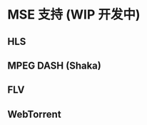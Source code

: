 # MSE 支持 (WIP 开发中)

## HLS

<!--
需要在 `DPlayer.min.js` 前面加载 [hls.js](https://github.com/video-dev/hls.js)。

<DPlayer :options="{
    video: {
        url: 'https://api.dogecloud.com/player/get.m3u8?vcode=5ac682e6f8231991&userId=17&ext=.m3u8',
        type: 'hls'
    }
}"></DPlayer>

```html
<div id="dplayer"></div>
<script src="hls.min.js"></script>
<script src="DPlayer.min.js"></script>
```

```js
const dp = new DPlayer({
  container: document.getElementById('dplayer'),
  video: {
    url: 'demo.m3u8',
    type: 'hls',
  },
  pluginOptions: {
    hls: {
      // hls config
    },
  },
})
console.log(dp.plugins.hls) // Hls 实例
```

```js
// 另一种方式，使用 customType
const dp = new DPlayer({
  container: document.getElementById('dplayer'),
  video: {
    url: 'demo.m3u8',
    type: 'customHls',
    customType: {
      customHls: function (video, player) {
        const hls = new Hls()
        hls.loadSource(video.src)
        hls.attachMedia(video)
      },
    },
  },
})
``` -->

<!-- ## MPEG DASH

需要在 `DPlayer.min.js` 前面加载 [dash.js](https://github.com/Dash-Industry-Forum/dash.js)。

```html
<div id="dplayer"></div>
<script src="dash.min.js"></script>
<script src="DPlayer.min.js"></script>
```

```js
const dp = new DPlayer({
  container: document.getElementById('dplayer'),
  video: {
    url: 'demo.mpd',
    type: 'dash',
  },
  pluginOptions: {
    dash: {
      // dash config
    },
  },
})
console.log(dp.plugins.dash) // Dash 实例
```

```js
// 另一种方式，使用 customType
const dp = new DPlayer({
  container: document.getElementById('dplayer'),
  video: {
    url: 'demo.mpd',
    type: 'customDash',
    customType: {
      customDash: function (video, player) {
        dashjs.MediaPlayer().create().initialize(video, video.src, false)
      },
    },
  },
})
``` -->

## MPEG DASH (Shaka)

<!--
需要在 `DPlayer.min.js` 前面加载 [shaka-player.compiled.js](https://github.com/google/shaka-player)。

```html
<div id="dplayer"></div>
<script src="shaka-player.compiled.js"></script>
<script src="DPlayer.min.js"></script>
```

```js
const dp = new DPlayer({
  container: document.getElementById('dplayer'),
  screenshot: true,
  video: {
    url: 'demo.mpd',
    type: 'shakaDash',
    customType: {
      shakaDash: function (video, player) {
        var src = video.src
        var playerShaka = new shaka.Player(video) // 将会修改 video.src
        playerShaka.load(src)
      },
    },
  },
})
``` -->

## FLV

<!-- 需要在 `DPlayer.min.js` 前面加载 [flv.js](https://github.com/Bilibili/flv.js)。

<DPlayer :options="{
    video: {
        url: 'https://api.dogecloud.com/player/get.flv?vcode=5ac682e6f8231991&userId=17&ext=.flv',
        type: 'flv'
    }
}"></DPlayer>

```html
<div id="dplayer"></div>
<script src="flv.min.js"></script>
<script src="DPlayer.min.js"></script>
```

```js
const dp = new DPlayer({
  container: document.getElementById('dplayer'),
  video: {
    url: 'demo.flv',
    type: 'flv',
  },
  pluginOptions: {
    flv: {
      // refer to https://github.com/bilibili/flv.js/blob/master/docs/api.md#flvjscreateplayer
      mediaDataSource: {
        // mediaDataSource config
      },
      config: {
        // config
      },
    },
  },
})
console.log(dp.plugins.flv) // flv 实例
```

```js
// 另一种方式，使用 customType
const dp = new DPlayer({
  container: document.getElementById('dplayer'),
  video: {
    url: 'demo.flv',
    type: 'customFlv',
    customType: {
      customFlv: function (video, player) {
        const flvPlayer = flvjs.createPlayer({
          type: 'flv',
          url: video.src,
        })
        flvPlayer.attachMediaElement(video)
        flvPlayer.load()
      },
    },
  },
})
``` -->

## WebTorrent

<!--
需要在 `DPlayer.min.js` 前面加载 [webtorrent](https://github.com/webtorrent/webtorrent)。

<DPlayer :options="{
    video: {
        url: 'magnet:?xt=urn:btih:08ada5a7a6183aae1e09d831df6748d566095a10&dn=Sintel&tr=udp%3A%2F%2Fexplodie.org%3A6969&tr=udp%3A%2F%2Ftracker.coppersurfer.tk%3A6969&tr=udp%3A%2F%2Ftracker.empire-js.us%3A1337&tr=udp%3A%2F%2Ftracker.leechers-paradise.org%3A6969&tr=udp%3A%2F%2Ftracker.opentrackr.org%3A1337&tr=wss%3A%2F%2Ftracker.btorrent.xyz&tr=wss%3A%2F%2Ftracker.fastcast.nz&tr=wss%3A%2F%2Ftracker.openwebtorrent.com&ws=https%3A%2F%2Fwebtorrent.io%2Ftorrents%2F&xs=https%3A%2F%2Fwebtorrent.io%2Ftorrents%2Fsintel.torrent',
        type: 'webtorrent'
    }
}"></DPlayer>

```html
<div id="dplayer"></div>
<script src="webtorrent.min.js"></script>
<script src="DPlayer.min.js"></script>
```

```js
const dp = new DPlayer({
  container: document.getElementById('dplayer'),
  video: {
    url: 'magnet:demo',
    type: 'webtorrent',
  },
  pluginOptions: {
    webtorrent: {
      // webtorrent config
    },
  },
})
console.log(dp.plugins.webtorrent) // WebTorrent 实例
```

```js
// 另一种方式，使用 customType
const dp = new DPlayer({
  container: document.getElementById('dplayer'),
  video: {
    url: 'magnet:demo',
    type: 'customWebTorrent',
    customType: {
      customWebTorrent: function (video, player) {
        player.container.classList.add('dplayer-loading')
        const client = new WebTorrent()
        const torrentId = video.src
        client.add(torrentId, (torrent) => {
          const file = torrent.files.find((file) => file.name.endsWith('.mp4'))
          file.renderTo(
            video,
            {
              autoplay: player.options.autoplay,
            },
            () => {
              player.container.classList.remove('dplayer-loading')
            },
          )
        })
      },
    },
  },
})
``` -->

<!-- ## 配合其他 MSE 库使用

DPlayer 可以通过 `customType` 参数与任何 MSE 库一起使用，例如支持 P2P 插件：

```html
<div id="dplayer"></div>
<script src="https://cdn.jsdelivr.net/npm/cdnbye@latest"></script>
<script src="DPlayer.min.js"></script>
```

```js
var type = 'normal'
if (Hls.isSupported() && Hls.WEBRTC_SUPPORT) {
  type = 'customHls'
}
const dp = new DPlayer({
  container: document.getElementById('dplayer'),
  video: {
    url: 'demo.m3u8',
    type: type,
    customType: {
      customHls: function (video, player) {
        const hls = new Hls({
          debug: false,
          // Other hlsjsConfig options provided by hls.js
          p2pConfig: {
            live: false, // 如果是直播设为true
            // Other p2pConfig options provided by CDNBye http://www.cdnbye.com/cn/
          },
        })
        hls.loadSource(video.src)
        hls.attachMedia(video)
      },
    },
  },
})
``` -->
